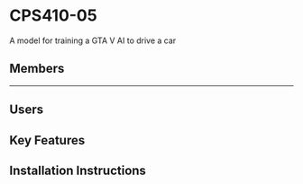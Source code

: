 # CPS410-05
A model for training a GTA V AI to drive a car

## Members
----- ------

## Users

## Key Features


## Installation Instructions
